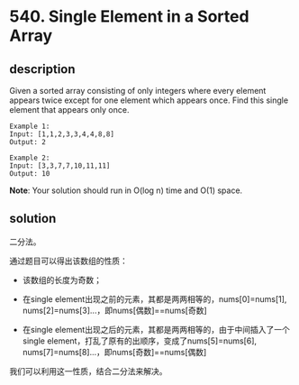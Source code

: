 # 540. Single Element in a Sorted Array

## description

Given a sorted array consisting of only integers where every element appears twice except for one element which appears once. Find this single element that appears only once.

```
Example 1:
Input: [1,1,2,3,3,4,4,8,8]
Output: 2
```

```
Example 2:
Input: [3,3,7,7,10,11,11]
Output: 10
```

**Note**: Your solution should run in O(log n) time and O(1) space.

## solution

二分法。

通过题目可以得出该数组的性质：

* 该数组的长度为奇数；

* 在single element出现之前的元素，其都是两两相等的，nums[0]=nums[1], nums[2]=nums[3]...，即nums[偶数]==nums[奇数]

* 在single element出现之后的元素，其都是两两相等的，由于中间插入了一个single element，打乱了原有的出顺序，变成了nums[5]=nums[6], nums[7]=nums[8]...，即nums[奇数]==nums[偶数]

我们可以利用这一性质，结合二分法来解决。